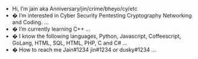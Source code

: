 - Hi, I’m jain aka Anniversary/jin/crime/bheyo/cy/etc
- � I’m interested in Cyber Security Pentesting Cryptography Networking and Coding. ...
- � I’m currently learning C++ ...
- � I know the following languages, Python, Javascript, Coffeescript, GoLang, HTML, SQL, HTML, PHP, C and C# ...
- � How to reach me Jain#1234 jin#1234 or dusky#1234 ...

<!---
dont skid rip code.
--->
